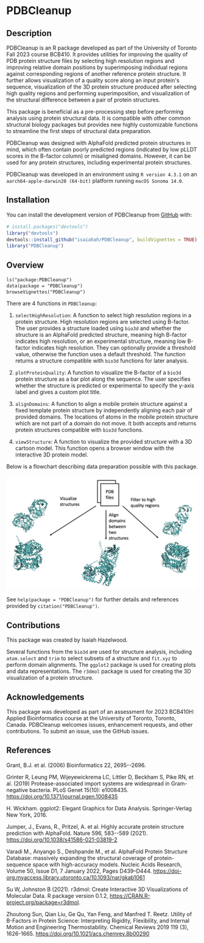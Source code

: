 # PDBCleanup

## Description

PDBCleanup is an R package developed as part of the University of Toronto Fall 2023 course BCB410. It provides utilities for improving the quality of PDB protein structure files by selecting high resolution regions and improving relative domain positions by superimposing individual regions against corresponding regions of another reference protein structure. It further allows visualization of a quality score along an input protein's sequence, visualization of the 3D protein structure produced after selecting high quality regions and performing superimposition, and visualization of the structural difference between a pair of protein structures.

This package is beneficial as a pre-processing step before performing analysis using protein structural data. It is compatible with other common structural biology packages but provides new highly customizable functions to streamline the first steps of structural data preparation.

PDBCleanup was designed with AlphaFold predicted protein structures in mind, which often contain poorly predicted regions (indicated by low pLLDT scores in the B-factor column) or misaligned domains. However, it can be used for any protein structures, including experimental protein structures.

PDBCleanup was developed in an environment using `R version 4.3.1` on an `aarch64-apple-darwin20 (64-bit)` platform running `macOS Sonoma 14.0`.

## Installation

You can install the development version of PDBCleanup from [GitHub](https://github.com/) with:

``` r
# install.packages("devtools")
library("devtools")
devtools::install_github("isaiahah/PDBCleanup", buildVignettes = TRUE)
library("PDBCleanup")
```

## Overview

```         
ls("package:PDBCleanup")
data(package = "PDBCleanup") 
browseVignettes("PDBCleanup")
```

There are 4 functions in `PDBCleanup`:

1.  `selectHighResolution`: A function to select high resolution regions in a protein structure. High resolution regions are selected using B-factor. The user provides a structure loaded using `bio3d` and whether the structure is an AlphaFold predicted structure, meaning high B-factor indicates high resolution, or an experimental structure, meaning low B-factor indicates high resolution. They can optionally provide a threshold value, otherwise the function uses a default threshold. The function returns a structure compatible with `bio3d` functions for later analysis.

2.  `plotProteinQuality`: A function to visualize the B-factor of a `bio3d` protein structure as a bar plot along the sequence. The user specifies whether the structure is predicted or experimental to specify the y-axis label and gives a custom plot title.

3.  `alignDomains`: A function to align a mobile protein structure against a fixed template protein structure by independently aligning each pair of provided domains. The locations of atoms in the mobile protein structure which are not part of a domain do not move. It both accepts and returns protein structures compatible with `bio3d` functions.

4.  `viewStructure`: A function to visualize the provided structure with a 3D cartoon model. This function opens a browser window with the interactive 3D protein model.

Below is a flowchart describing data preparation possible with this package.

![](./inst/extdata/USAGES.png)

See `help(package = "PDBCleanup")` for further details and references provided by `citation("PDBCleanup")`.

## Contributions

This package was created by Isaiah Hazelwood.

Several functions from the `bio3d` are used for structure analysis, including `atom.select` and `trim` to select subsets of a structure and `fit.xyz` to perform domain alignments. The `ggplot2` package is used for creating plots and data representations. The `r3dmol` package is used for creating the 3D visualization of a protein structure.

## Acknowledgements

This package was developed as part of an assessment for 2023 BCB410H: Applied Bioinformatics course at the University of Toronto, Toronto, Canada. PDBCleanup welcomes issues, enhancement requests, and other contributions. To submit an issue, use the GitHub issues.

## References

Grant, B.J. et al. (2006) Bioinformatics 22, 2695--2696.

Grinter R, Leung PM, Wijeyewickrema LC, Littler D, Beckham S, Pike RN, et al. (2019) Protease-associated import systems are widespread in Gram-negative bacteria. PLoS Genet 15(10): e1008435. https://doi.org/10.1371/journal.pgen.1008435

H. Wickham. ggplot2: Elegant Graphics for Data Analysis. Springer-Verlag New York, 2016.

Jumper, J., Evans, R., Pritzel, A. et al. Highly accurate protein structure prediction with AlphaFold. Nature 596, 583--589 (2021). <https://doi.org/10.1038/s41586-021-03819-2>

Varadi M., Anyango S., Deshpande M., et al. AlphaFold Protein Structure Database: massively expanding the structural coverage of protein-sequence space with high-accuracy models. Nucleic Acids Research, Volume 50, Issue D1, 7 January 2022, Pages D439–D444. <https://doi-org.myaccess.library.utoronto.ca/10.1093/nar/gkab1061>

Su W, Johnston B (2021). r3dmol: Create Interactive 3D Visualizations of Molecular Data. R package version 0.1.2, <https://CRAN.R-project.org/package=r3dmol>.

Zhoutong Sun, Qian Liu, Ge Qu, Yan Feng, and Manfred T. Reetz. Utility of B-Factors in Protein Science: Interpreting Rigidity, Flexibility, and Internal Motion and Engineering Thermostability. Chemical Reviews 2019 119 (3), 1626-1665. <https://doi.org/10.1021/acs.chemrev.8b00290>
